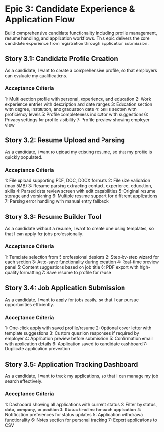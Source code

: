 # Epic 3: Candidate Experience & Application Flow

Build comprehensive candidate functionality including profile management, resume handling, and application workflows. This epic delivers the core candidate experience from registration through application submission.

## Story 3.1: Candidate Profile Creation

As a candidate,
I want to create a comprehensive profile,
so that employers can evaluate my qualifications.

### Acceptance Criteria
1: Multi-section profile with personal, experience, and education
2: Work experience entries with description and date ranges
3: Education section with degree, institution, and graduation date
4: Skills section with proficiency levels
5: Profile completeness indicator with suggestions
6: Privacy settings for profile visibility
7: Profile preview showing employer view

## Story 3.2: Resume Upload and Parsing

As a candidate,
I want to upload my existing resume,
so that my profile is quickly populated.

### Acceptance Criteria
1: File upload supporting PDF, DOC, DOCX formats
2: File size validation (max 5MB)
3: Resume parsing extracting contact, experience, education, skills
4: Parsed data review screen with edit capabilities
5: Original resume storage and versioning
6: Multiple resume support for different applications
7: Parsing error handling with manual entry fallback

## Story 3.3: Resume Builder Tool

As a candidate without a resume,
I want to create one using templates,
so that I can apply for jobs professionally.

### Acceptance Criteria
1: Template selection from 5 professional designs
2: Step-by-step wizard for each section
3: Auto-save functionality during creation
4: Real-time preview panel
5: Content suggestions based on job title
6: PDF export with high-quality formatting
7: Save resume to profile for reuse

## Story 3.4: Job Application Submission

As a candidate,
I want to apply for jobs easily,
so that I can pursue opportunities efficiently.

### Acceptance Criteria
1: One-click apply with saved profile/resume
2: Optional cover letter with template suggestions
3: Custom question responses if required by employer
4: Application preview before submission
5: Confirmation email with application details
6: Application saved to candidate dashboard
7: Duplicate application prevention

## Story 3.5: Application Tracking Dashboard

As a candidate,
I want to track my applications,
so that I can manage my job search effectively.

### Acceptance Criteria
1: Dashboard showing all applications with current status
2: Filter by status, date, company, or position
3: Status timeline for each application
4: Notification preferences for status updates
5: Application withdrawal functionality
6: Notes section for personal tracking
7: Export applications to CSV